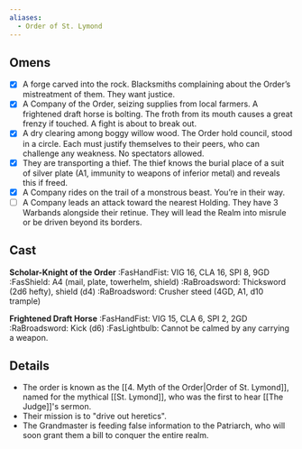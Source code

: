 ```yaml
---
aliases:
  - Order of St. Lymond
---
```

## Omens
- [x] A forge carved into the rock. Blacksmiths complaining about the Order’s mistreatment of them. They want justice.
- [x] A Company of the Order, seizing supplies from local farmers. A frightened draft horse is bolting. The froth from its mouth causes a great frenzy if touched. A fight is about to break out.
- [x] A dry clearing among boggy willow wood. The Order hold council, stood in a circle. Each must justify themselves to their peers, who can challenge any weakness. No spectators allowed.
- [x] They are transporting a thief. The thief knows the burial place of a suit of silver plate (A1, immunity to weapons of inferior metal) and reveals this if freed.
- [x] A Company rides on the trail of a monstrous beast. You’re in their way.
- [ ] A Company leads an attack toward the nearest Holding. They have 3 Warbands alongside their retinue. They will lead the Realm into misrule or be driven beyond its borders.

## Cast
**Scholar-Knight of the Order**
:FasHandFist: VIG 16, CLA 16, SPI 8, 9GD
:FasShield: A4 (mail, plate, towerhelm, shield)
:RaBroadsword: Thicksword (2d6 hefty), shield (d4)
:RaBroadsword: Crusher steed (4GD, A1, d10 trample)

**Frightened Draft Horse**
:FasHandFist: VIG 15, CLA 6, SPI 2, 2GD
:RaBroadsword: Kick (d6)
:FasLightbulb: Cannot be calmed by any carrying a weapon.

## Details
- The order is known as the [[4. Myth of the Order|Order of St. Lymond]], named for the mythical [[St. Lymond]], who was the first to hear [[The Judge]]'s sermon.
- Their mission is to "drive out heretics".
- The Grandmaster is feeding false information to the Patriarch, who will soon grant them a bill to conquer the entire realm.